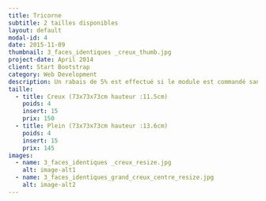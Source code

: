 ```yaml
---
title: Tricorne
subtitle: 2 tailles disponibles
layout: default
modal-id: 4
date: 2015-11-09
thumbnail: 3_faces_identiques _creux_thumb.jpg
project-date: April 2014
client: Start Bootstrap
category: Web Development
description: Un rabais de 5% est effectué si le module est commandé sans inserts.
taille:
  - title: Creux (73x73x73cm hauteur :11.5cm)
    poids: 4
    insert: 15
    prix: 150
  - title: Plein (73x73x73cm hauteur :13.6cm)
    poids: 4
    insert: 15
    prix: 145
images:
  - name: 3_faces_identiques _creux_resize.jpg
    alt: image-alt1
  - name: 3_faces_identiques_grand_creux_centre_resize.jpg
    alt: image-alt2
---
```


